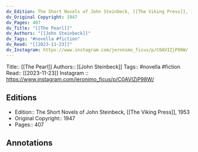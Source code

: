 ```yaml
---
dv_Edition: The Short Novels of John Steinbeck, [[The Viking Press]], 1953
dv_Original Copyright: 1947
dv_Pages: 407
dv_Title: "[[The Pearl]]"
dv_Authors: "[[John Steinbeck]]"
dv_Tags: "#novella #fiction"
dv_Read: "[[2023-11-23]]"
dv_Instagram: https://www.instagram.com/jeronimo_ficus/p/C0AVIZjP98W/
---
```

Title:: [[The Pearl]]
Authors:: [[John Steinbeck]]
Tags:: #novella #fiction 
Read:: [[2023-11-23]]
Instagram :: https://www.instagram.com/jeronimo_ficus/p/C0AVIZjP98W/

## Editions
- Edition:: The Short Novels of John Steinbeck, [[The Viking Press]], 1953
- Original Copyright:: 1947
- Pages:: 407

## Annotations
